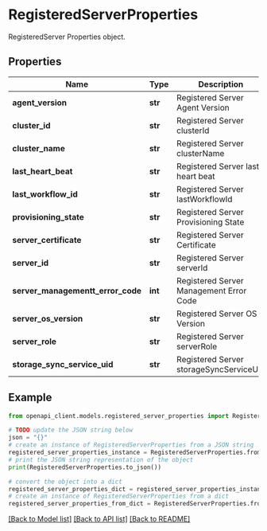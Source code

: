 # RegisteredServerProperties

RegisteredServer Properties object.

## Properties

Name | Type | Description | Notes
------------ | ------------- | ------------- | -------------
**agent_version** | **str** | Registered Server Agent Version | [optional] 
**cluster_id** | **str** | Registered Server clusterId | [optional] 
**cluster_name** | **str** | Registered Server clusterName | [optional] 
**last_heart_beat** | **str** | Registered Server last heart beat | [optional] 
**last_workflow_id** | **str** | Registered Server lastWorkflowId | [optional] 
**provisioning_state** | **str** | Registered Server Provisioning State | [optional] 
**server_certificate** | **str** | Registered Server Certificate | [optional] 
**server_id** | **str** | Registered Server serverId | [optional] 
**server_managementt_error_code** | **int** | Registered Server Management Error Code | [optional] 
**server_os_version** | **str** | Registered Server OS Version | [optional] 
**server_role** | **str** | Registered Server serverRole | [optional] 
**storage_sync_service_uid** | **str** | Registered Server storageSyncServiceUid | [optional] 

## Example

```python
from openapi_client.models.registered_server_properties import RegisteredServerProperties

# TODO update the JSON string below
json = "{}"
# create an instance of RegisteredServerProperties from a JSON string
registered_server_properties_instance = RegisteredServerProperties.from_json(json)
# print the JSON string representation of the object
print(RegisteredServerProperties.to_json())

# convert the object into a dict
registered_server_properties_dict = registered_server_properties_instance.to_dict()
# create an instance of RegisteredServerProperties from a dict
registered_server_properties_from_dict = RegisteredServerProperties.from_dict(registered_server_properties_dict)
```
[[Back to Model list]](../README.md#documentation-for-models) [[Back to API list]](../README.md#documentation-for-api-endpoints) [[Back to README]](../README.md)


